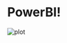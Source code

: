 # PowerBI!
![plot](https://github.com/manojlamichhane/PowerBI/assets/17949677/91a41db3-11b9-4358-889d-4cf3d1e8e46b)
